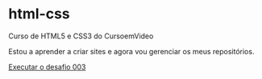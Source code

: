 # html-css
 Curso de HTML5 e CSS3 do CursoemVideo

Estou a aprender a criar sites e agora vou gerenciar os meus repositórios.

<a href="https://marques28.github.io/html-css/desafios/desafio-003/android.html">Executar o desafio 003</a>
